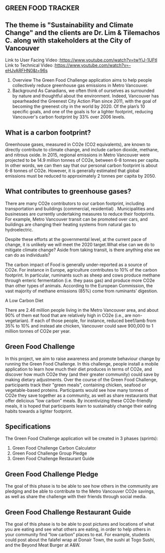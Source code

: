 ## GREEN FOOD TRACKER

## The theme is "Sustainability and Climate Change" and the clients are Dr. Lim & Tilemachos C. along with stakeholders at the City of Vancouver

Link to User Facing Video :https://www.youtube.com/watch?v=twYjJ-1UFtI
Link to Technical Video :https://www.youtube.com/watch?v=-eHJvARFHN0&t=96s

1. Overview
The Green Food Challenge application aims to help people collectively reduce greenhouse
gas emissions in Metro Vancouver.
2. Background
As Canadians, we often think of ourselves as surrounded by nature and thoughtful about
the environment. Indeed, Vancouver has spearheaded the Greenest City Action Plan since
2011, with the goal of becoming the greenest city in the world by 2020. Of the plan’s 10
specific goals, and one of the goals is for a lighter footprint, reducing Vancouver's carbon
footprint by 33% over 2006 levels.

## What is a carbon footprint?
Greenhouse gases, measured in CO2e (CO2 equivalents), are known to directly contribute
to climate change, and include carbon dioxide, methane, and nitrous oxide. In 2015,
regional emissions in Metro Vancouver were projected to be 14.9 million tonnes of CO2e,
between 6-8 tonnes per capita. In other words, we can then say that our personal carbon
footprint is about 6-8 tonnes of CO2e. However, it is generally estimated that global
emissions must be reduced to approximately 2 tonnes per capita by 2050.

## What contributes to greenhouse gases?
There are many CO2e contributors to our carbon footprint, including transportation and
buildings (commercial, residential) . Municipalities and businesses are currently
undertaking measures to reduce their footprints. For example, Metro Vancouver transit can
be promoted over cars, and buildings are changing their heating systems from natural gas
to hydroelectric.

Despite these efforts at the governmental level, at the current pace of change, it is unlikely
we will meet the 2020 target.What else can we do to mitigate climate change? Aside from taking transit, is there anything else we can do as individuals?

The carbon impact of Food is generally under-reported as a source of CO2e. For instance in Europe, agriculture
contributes to 10% of the carbon footprint. In particular, ruminants such as sheep and
cows produce methane through enteric fermentation (i.e. they pass gas) and produce more
CO2e than other types of animals. According to the European Commission, the vast
majority of methane emissions (85%) come from ruminants’ digestion.

A Low Carbon Diet

There are 2.46 million people living in the Metro Vancouver area, and about 90% of them
eat food that are relatively high in CO2e (i.e., are non-vegetarian). If each of those people,
for instance, reduced beef/lamb from 35% to 10% and instead ate chicken, Vancouver
could save 900,000 to 1 million tonnes of CO2e per year.

## Green Food Challenge

In this project, we aim to raise awareness and promote behaviour change by running the
Green Food Challenge. In this challenge, people install a mobile application to learn how
much their diet produces in terms of CO2e, and discover how much CO2e they (and their
greater community) could save by making dietary adjustments.
Over the course of the Green Food Challenge, participants track their "green meals",
containing chicken, seafood or vegetable-based proteins. Participants would see how many
tonnes of CO2e they save together as a community, as well as share restaurants that offer
delicious “low carbon” meals. By incentivizing these CO2e-friendly meals, it is hoped that
participants learn to sustainably change their eating habits towards a lighter footprint.

## Specifications

The Green Food Challenge application will be created in 3 phases (sprints):
1. Green Food Challenge Carbon Calculator
2. Green Food Challenge Group Pledge
3. Green Food Challenge Restaurant Guide

## Green Food Challenge Pledge

The goal of this phase is to be able to see how others in the community are pledging and
be able to contribute to the Metro Vancouver CO2e savings, as well as share the challenge
with their friends through social media.

## Green Food Challenge Restaurant Guide

The goal of this phase is to be able to post pictures and locations of what you are eating
and see what others are eating, in order to help others in your community find “low
carbon” places to eat. For example, students could post about the falafel wrap at Donair
Town, the sushi at Togo Sushi, and the Beyond Meat Burger at A&W.

